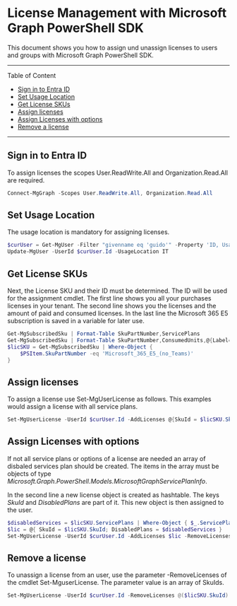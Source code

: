 # License Management with Microsoft Graph PowerShell SDK

This document shows you how to assign und unassign licenses to users and groups with Microsoft Graph PowerShell SDK.

---

Table of Content

+ [Sign in to Entra ID](#sign-in-to-entra-id)
+ [Set Usage Location](#set-usage-location)
+ [Get License SKUs](#get-license-skus)
+ [Assign licenses](#assign-licenses)
+ [Assign Licenses with options](#assign-licenses-with-options)
+ [Remove a license](#remove-a-license)

---

## Sign in to Entra ID

To assign licenses the scopes User.ReadWrite.All and Organization.Read.All are required.

```PowerShell
Connect-MgGraph -Scopes User.ReadWrite.All, Organization.Read.All
```

## Set Usage Location

The usage location is mandatory for assigning licenses.

```PowerShell
$curUser = Get-MgUser -Filter "givenname eq 'guido'" -Property 'ID, UsageLocation'
Update-MgUser -UserId $curUser.Id -UsageLocation IT
```

## Get License SKUs

Next, the License SKU and their ID must be determined. The ID will be used for the assignment cmdlet. The first line shows you all your purchases licenses in your tenant. The second line shows you the licenses and the amount of paid and consumed licenses. In the last line the Microsoft 365 E5 subscription is saved in a variable for later use.

```PowerShell
Get-MgSubscribedSku | Format-Table SkuPartNumber,ServicePlans
Get-MgSubscribedSku | Format-Table SkuPartNumber,ConsumedUnits,@{Label='PaidUnits';E={$_.prepaidunits.enabled}}
$licSKU = Get-MgSubscribedSku | Where-Object {
    $PSItem.SkuPartNumber -eq 'Microsoft_365_E5_(no_Teams)'
}
```

## Assign licenses

To assign a license use Set-MgUserLicense as follows. This examples would assign a license with all service plans.

```PowerShell
Set-MgUserLicense -UserId $curUser.Id -AddLicenses @{SkuId = $licSKU.SkuId} -RemoveLicenses @()
```

## Assign Licenses with options

If not all service plans or options of a license are needed an array of disbaled services plan should be created. The items in the array must be objects of type _Microsoft.Graph.PowerShell.Models.MicrosoftGraphServicePlanInfo_.

In the second line a new license object is created as hashtable. The keys _SkuId_ and _DisabledPlans_ are part of it. This new object is then assigned to the user.

```PowerShell
$disabledServices = $licSKU.ServicePlans | Where-Object { $_.ServicePlanName -like 'VIVA*' }
$lic = @{ SkuId = $licSKU.SkuId; DisabledPlans = $disabledServices }
Set-MgUserLicense -UserId $curUser.Id -AddLicenses $lic -RemoveLicenses @()
```

## Remove a license

To unassign a license from an user, use the parameter -RemoveLicenses of the cmdlet Set-MguserLicense. The parameter value is an array of SkuIds.

```PowerShell
Set-MgUserLicense -UserId $curUser.Id -RemoveLicenses @($licSKU.SkuId) -AddLicenses @()
```
